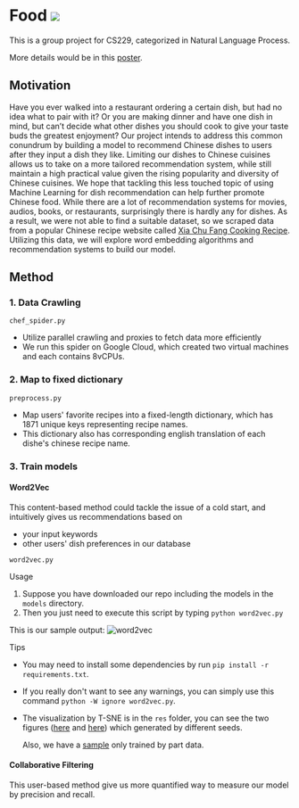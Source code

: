 # Food  <img src="https://latex.codecogs.com/gif.latex?\chi">
This is a group project for CS229, categorized in Natural Language Process.

More details would be in this [poster]().

## Motivation
Have you ever walked into a restaurant ordering a certain dish, but had no idea what to pair with it? Or you
are making dinner and have one dish in mind, but can’t decide what other dishes you should cook to give your taste
buds the greatest enjoyment?
Our project intends to address this common conundrum by building a model to recommend Chinese dishes
to users after they input a dish they like. Limiting our dishes to Chinese cuisines allows us to take on a more tailored
recommendation system, while still maintain a high practical value given the rising popularity and diversity of
Chinese cuisines. We hope that tackling this less touched topic of using Machine Learning for dish recommendation
can help further promote Chinese food.
While there are a lot of recommendation systems for movies, audios, books, or restaurants, surprisingly
there is hardly any for dishes. As a result, we were not able to find a suitable dataset, so we scraped data from a
popular Chinese recipe website called [Xia Chu Fang Cooking Recipe](https://www.xiachufang.com/). Utilizing this
data, we will explore word embedding algorithms and recommendation systems to build our model.


## Method

### 1. Data Crawling

```chef_spider.py``` 
- Utilize parallel crawling and proxies to fetch data more efficiently
- We run this spider on Google Cloud, which created two virtual machines and each contains 8vCPUs.

### 2. Map to fixed dictionary

```preprocess.py```
- Map users' favorite recipes into a fixed-length dictionary, which has 1871 unique keys representing recipe names.
- This dictionary also has corresponding english translation of each dishe's chinese recipe name.

### 3. Train models

#### Word2Vec
This content-based method could tackle the issue of a cold start, and intuitively gives us recommendations based on 
- your input keywords   
- other users' dish preferences in our database 

```word2vec.py```

Usage
1. Suppose you have downloaded our repo including the models in the `models` directory.
2. Then you just need to execute this script by typing `python word2vec.py`

This is our sample output:
![word2vec](res/word2vec_output.png)


Tips
- You may need to install some dependencies by run `pip install -r requirements.txt`. 
- If you really don't want to see any warnings, you can simply use this command `python -W ignore word2vec.py`.
- The visualization by T-SNE is in the `res` folder, you can see the two figures ([here](res/word_tsne_full_1.html) and [here](res/word_tsne_full_2.html)) which generated by different seeds. 

    Also, we have a [sample](res/word_tsne_small.html) only trained by part data.   

#### Collaborative Filtering
This user-based method give us more quantified way to measure our model by precision and recall.
  
